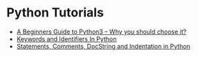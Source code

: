 # Python Tutorials

- [A Beginners Guide to Python3 – Why you should choose it?](https://www.codingeek.com/tutorials/python/why-to-choose-python-a-beginners-guide/)
- [Keywords and Identifiers In Python](https://www.codingeek.com/tutorials/python/keywords-and-identifiers-explanation-examples/)
- [Statements, Comments, DocString and Indentation in Python](https://www.codingeek.com/tutorials/python/statements-comments-docstring-indentation/)
